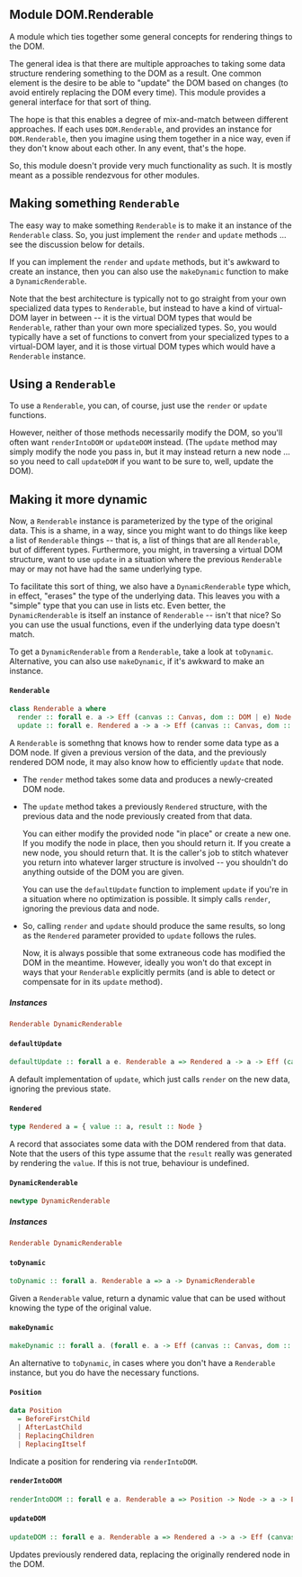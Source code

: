 ## Module DOM.Renderable

A module which ties together some general concepts for rendering things to the
DOM.

The general idea is that there are multiple approaches to taking some data
structure rendering something to the DOM as a result.  One common element is
the desire to be able to "update" the DOM based on changes (to avoid entirely
replacing the DOM every time).  This module provides a general interface for
that sort of thing.

The hope is that this enables a degree of mix-and-match between different
approaches. If each uses `DOM.Renderable`, and provides an instance for
`DOM.Renderable`, then you imagine using them together in a nice way, even if
they don't know about each other.  In any event, that's the hope.

So, this module doesn't provide very much functionality as such. It is mostly
meant as a possible rendezvous for other modules.

## Making something `Renderable`

The easy way to make something `Renderable` is to make it an instance
of the `Renderable` class. So, you just implement the `render` and `update`
methods ... see the discussion below for details.

If you can implement the `render` and `update` methods, but it's awkward to
create an instance, then you can also use the `makeDynamic` function to
make a `DynamicRenderable`.

Note that the best architecture is typically not to go straight from your
own specialized data types to `Renderable`, but instead to have a kind of
virtual-DOM layer in between -- it is the virtual DOM types that would be
`Renderable`, rather than your own more specialized types. So, you would
typically have a set of functions to convert from your specialized types
to a virtual-DOM layer, and it is those virtual DOM types which would have
a `Renderable` instance.

## Using a `Renderable`

To use a `Renderable`, you can, of course, just use the `render` or
`update` functions.

However, neither of those methods necessarily modify the DOM, so you'll
often want `renderIntoDOM` or `updateDOM` instead. (The `update` method
may simply modify the node you pass in, but it may instead return a new node ...
so you need to call `updateDOM` if you want to be sure to, well, update
the DOM).

## Making it more dynamic

Now, a `Renderable` instance is parameterized by the type of the original
data. This is a shame, in a way, since you might want to do things like keep
a list of `Renderable` things -- that is, a list of things that are all
`Renderable`, but of different types. Furthermore, you might, in traversing
a virtual DOM structure, want to use `update` in a situation where the previous
`Renderable` may or may not have had the same underlying type.

To facilitate this sort of thing, we also have a `DynamicRenderable` type which,
in effect, "erases" the type of the underlying data. This leaves you with a
"simple" type that you can use in lists etc. Even better, the `DynamicRenderable`
is itself an instance of `Renderable` -- isn't that nice? So you can use the usual
functions, even if the underlying data type doesn't match.

To get a `DynamicRenderable` from a `Renderable`, take a look at `toDynamic`.
Alternative, you can also use `makeDynamic`, if it's awkward to make an instance.

#### `Renderable`

``` purescript
class Renderable a where
  render :: forall e. a -> Eff (canvas :: Canvas, dom :: DOM | e) Node
  update :: forall e. Rendered a -> a -> Eff (canvas :: Canvas, dom :: DOM | e) Node
```

A `Renderable` is somethng that knows how to render some data type as a DOM
node. If given a previous version of the data, and the previously rendered
DOM node, it may also know how to efficiently `update` that node.

* The `render` method takes some data and produces a newly-created DOM node.

* The `update` method takes a previously `Rendered` structure, with the previous
  data and the node previously created from that data.

  You can either modify the provided node "in place" or create a new one. If you
  modify the node in place, then you should return it. If you create a new node,
  you should return that.  It is the caller's job to stitch whatever you return
  into whatever larger structure is involved -- you shouldn't do anything outside
  of the DOM you are given.

  You can use the `defaultUpdate` function to implement `update` if you're in a
  situation where no optimization is possible.  It simply calls `render`,
  ignoring the previous data and node.

* So, calling `render` and `update` should produce the same results,
  so long as the `Rendered` parameter provided to `update` follows the rules.

  Now, it is always possible that some extraneous code has modified the DOM in
  the meantime. However, ideally you won't do that except in ways that your
  `Renderable` explicitly permits (and is able to detect or compensate for in its
  `update` method).

##### Instances
``` purescript
Renderable DynamicRenderable
```

#### `defaultUpdate`

``` purescript
defaultUpdate :: forall a e. Renderable a => Rendered a -> a -> Eff (canvas :: Canvas, dom :: DOM | e) Node
```

A default implementation of `update`, which just calls `render` on the
new data, ignoring the previous state.

#### `Rendered`

``` purescript
type Rendered a = { value :: a, result :: Node }
```

A record that associates some data with the DOM rendered from that data.  Note
that the users of this type assume that the `result` really was generated by
rendering the `value`. If this is not true, behaviour is undefined.

#### `DynamicRenderable`

``` purescript
newtype DynamicRenderable
```

##### Instances
``` purescript
Renderable DynamicRenderable
```

#### `toDynamic`

``` purescript
toDynamic :: forall a. Renderable a => a -> DynamicRenderable
```

Given a `Renderable` value, return a dynamic value that can be used
without knowing the type of the original value.

#### `makeDynamic`

``` purescript
makeDynamic :: forall a. (forall e. a -> Eff (canvas :: Canvas, dom :: DOM | e) Node) -> (forall e. Rendered a -> a -> Eff (canvas :: Canvas, dom :: DOM | e) Node) -> a -> DynamicRenderable
```

An alternative to `toDynamic`, in cases where you don't have a
`Renderable` instance, but you do have the necessary functions.

#### `Position`

``` purescript
data Position
  = BeforeFirstChild
  | AfterLastChild
  | ReplacingChildren
  | ReplacingItself
```

Indicate a position for rendering via `renderIntoDOM`.

#### `renderIntoDOM`

``` purescript
renderIntoDOM :: forall e a. Renderable a => Position -> Node -> a -> Eff (canvas :: Canvas, dom :: DOM | e) (Rendered a)
```

#### `updateDOM`

``` purescript
updateDOM :: forall e a. Renderable a => Rendered a -> a -> Eff (canvas :: Canvas, dom :: DOM | e) (Rendered a)
```

Updates previously rendered data, replacing the originally rendered node in the DOM.


